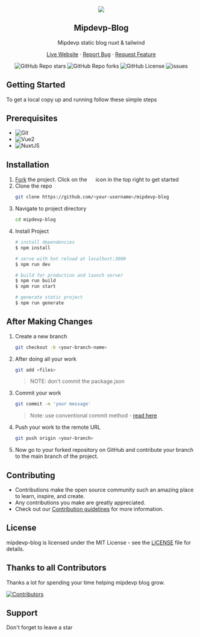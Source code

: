 <div id="top"></div>

<div align="center">
    <img src="https://user-images.githubusercontent.com/48998369/193777912-6a54af7a-08b3-4f83-88e4-19ddb4104c5d.png">
    <h2>Mipdevp-Blog</h2>
    <p>Mipdevp static blog nuxt & tailwind</p>
    <p align="center">
        <a href="https://mipdevp.com/blog/">Live Website</a>
        ·
        <a href="https://github.com/anonimak/mipdevp-blog/issues">Report Bug</a>
        ·
        <a href="https://github.com/anonimak/mipdevp-blog/issues">Request Feature</a>
    </p>
    <img alt="GitHub Repo stars" src="https://img.shields.io/github/stars/anonimak/mipdevp-blog">
    <img alt="GitHub Repo forks" src="https://img.shields.io/github/forks/anonimak/mipdevp-blog">
    <img alt="GitHub License" src="https://img.shields.io/github/license/anonimak/mipdevp-blog">
    <img alt="issues" src="https://img.shields.io/github/issues/anonimak/mipdevp-blog"> </br>
</div>

## Getting Started
To get a local copy up and running follow these simple steps

## Prerequisites
- ![Git](https://git-scm.com/downloads)
- ![Vue2](https://v2.vuejs.org/)
- ![NuxtJS](https://nuxtjs.org/docs)

## Installation

1. [Fork](https://github.com/anonimak/mipdevp-blog/fork) the project. Click on the <a href="https://github.com/anonimak/mipdevp-blog/fork"><img src="https://i.imgur.com/G4z1kEe.png" height="15" width="15"></a> icon in the top right to get started
2. Clone the repo
    ```bash
    git clone https://github.com/<your-username>/mipdevp-blog
    ```
3. Navigate to project directory
    ```bash
    cd mipdevp-blog
    ```
4. Install Project 
    ```bash
    # install dependencies
    $ npm install

    # serve with hot reload at localhost:3000
    $ npm run dev

    # build for production and launch server
    $ npm run build
    $ npm run start

    # generate static project
    $ npm run generate
    ```
## After Making Changes
1. Create a new branch 
    ```bash
    git checkout -b <your-branch-name>
    ```
2. After doing all your work 
    ```bash
    git add <files>
    ``` 
    > NOTE: don't commit the package.json
3. Commit your work 
    ```bash
    git commit -m 'your message'
    ```
    > Note: use conventional commit method - [read here](https://www.conventionalcommits.org/en/v1.0.0/)
4. Push your work to the remote URL 
    ```bash
    git push origin <your-branch>
    ```

5. Now go to your forked repository on GitHub and contribute your branch to the main branch of the project.

## Contributing
- Contributions make the open source community such an amazing place to learn, inspire, and create. 
- Any contributions you make are greatly appreciated.
- Check out our [Contribution guidelines](https://github.com/anonimak/mipdevp-blog/blob/master/CONTRIBUTION.md#contribution-guidelines) for more information.

## License

mipdevp-blog is licensed under the MIT License - see the [LICENSE](https://github.com/anonimak/mipdevp-blog/blob/master/LICENSE.md) file for details.

## Thanks to all Contributors

Thanks a lot for spending your time helping mipdevp blog grow.

[![Contributors](https://contrib.rocks/image?repo=anonimak/mipdevp-blog)](https://github.com/anonimak/mipdevp-blog/graphs/contributors)

## Support
Don't forget to leave a star

